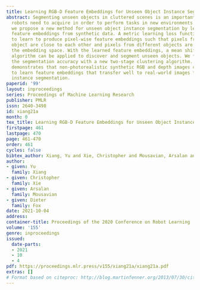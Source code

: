 ```yaml
---
title: Learning RGB-D Feature Embeddings for Unseen Object Instance Segmentation
abstract: Segmenting unseen objects in cluttered scenes is an important skill that
  robots need to acquire in order to perform tasks in new environments. In this work,
  we propose a new method for unseen object instance segmentation by learning RGB-D
  feature embeddings from synthetic data. A metric learning loss function is utilized
  to learn to produce pixel-wise feature embeddings such that pixels from the same
  object are close to each other and pixels from different objects are separated in
  the embedding space. With the learned feature embeddings, a mean shift clustering
  algorithm can be applied to discover and segment unseen objects. We further improve
  the segmentation accuracy with a new two-stage clustering algorithm. Our method
  demonstrates that non-photorealistic synthetic RGB and depth images can be used
  to learn feature embeddings that transfer well to real-world images for unseen object
  instance segmentation.
paperid: '99'
layout: inproceedings
series: Proceedings of Machine Learning Research
publisher: PMLR
issn: 2640-3498
id: xiang21a
month: 0
tex_title: Learning RGB-D Feature Embeddings for Unseen Object Instance Segmentation
firstpage: 461
lastpage: 470
page: 461-470
order: 461
cycles: false
bibtex_author: Xiang, Yu and Xie, Christopher and Mousavian, Arsalan and Fox, Dieter
author:
- given: Yu
  family: Xiang
- given: Christopher
  family: Xie
- given: Arsalan
  family: Mousavian
- given: Dieter
  family: Fox
date: 2021-10-04
address:
container-title: Proceedings of the 2020 Conference on Robot Learning
volume: '155'
genre: inproceedings
issued:
  date-parts:
  - 2021
  - 10
  - 4
pdf: https://proceedings.mlr.press/v155/xiang21a/xiang21a.pdf
extras: []
# Format based on citeproc: http://blog.martinfenner.org/2013/07/30/citeproc-yaml-for-bibliographies/
---
```

